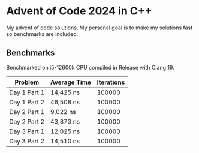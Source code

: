 # Advent of Code 2024 in C++

My advent of code solutions. My personal goal is to make my solutions fast so benchmarks are included.

## Benchmarks

Benchmarked on i5-12600k CPU compiled in Release with Clang 19.

| Problem      | Average Time | Iterations |
|--------------|--------------|------------|
| Day 1 Part 1 | 14,425 ns    | 100000     |
| Day 1 Part 2 | 46,508 ns    | 100000     |
| Day 2 Part 1 | 9,022 ns     | 100000     |
| Day 2 Part 2 | 43,873 ns    | 100000     |
| Day 3 Part 1 | 12,025 ns    | 100000     |
| Day 3 Part 2 | 14,510 ns    | 100000     |
